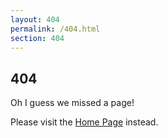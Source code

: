```yaml
---
layout: 404
permalink: /404.html
section: 404
---
```


## 404

Oh <i class="fas fa-poop"></i> I guess we missed a page!

Please visit the [Home Page](/) instead.
